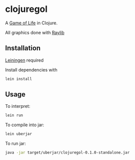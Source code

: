 # clojuregol

A [Game of Life](https://en.wikipedia.org/wiki/Conway%27s_Game_of_Life) in Clojure.

All graphics done with [Raylib](https://www.raylib.com/)

## Installation

[Leiningen](https://leiningen.org/) required

Install dependencies with

```bash
lein install
```

## Usage

To interpret:

```bash
lein run
```

To compile into jar:

```bash
lein uberjar
```

To run jar:

```bash
java -jar target/uberjar/clojuregol-0.1.0-standalone.jar
```
